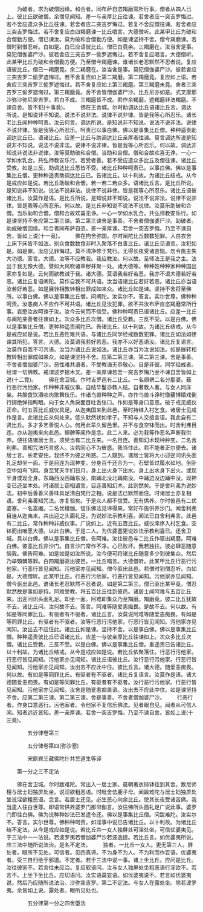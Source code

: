 <!-- { "loadSidebar": true } -->
　　为破者。求为破僧因缘。和合者。同布萨自恣羯磨常所行事。僧者从四人已上。彼比丘欲破僧。余僧见闻知。差一与亲厚比丘往谏。若舍者应一突吉罗悔过。若不舍应遣众多比丘往谏。若舍者应二突吉罗悔过。若复不舍应僧往谏。若舍者应三突吉罗悔过。若不舍复应白四羯磨谏一比丘唱言。大德僧听。此某甲比丘为破和合僧勤方便。僧已谏汝。莫为破和合僧勤方便。如是谏坚持不舍。僧今羯磨谏。若僧时到僧忍听。白如是。白已应语彼比丘。僧已白竟余。三羯磨在。汝当舍是事。莫犯僧伽婆尸沙。彼若舍应三突吉罗一偷罗遮悔过。若不舍复应唱言。大德僧听。此某甲比丘为破和合僧勤方便。乃至僧今羯磨谏。谁诸长老忍默然不忍者说。复应语彼比丘。僧已一羯磨竟。余二羯磨在。汝当舍是事。莫犯僧伽婆尸沙。彼若舍应三突吉罗二偷罗遮悔过。若不舍复应如上第二羯磨。第二羯磨竟。复应如上语。若舍应三突吉罗三偷罗遮悔过。若不舍复应如上第三羯磨。第三羯磨未竟。舍者三突吉罗三偷罗遮悔过。第三羯磨竟。舍不舍皆僧伽婆尸沙。比丘尼亦如是。式叉摩那沙弥沙弥尼突吉罗。若白不成。三羯磨皆不成。若作余羯磨。遮羯磨非法羯磨。不谏自舍。皆不犯(十事竟)。
　　佛在王舍城。尔时助调达比丘语诸比丘言。调达所说。是知说非不知说。说法不说非法。说律不说非律。皆是我等心所忍乐。诸长老比丘闻种种呵责。汝云何言。调达所说。是知说非不知说。说法不说非法。说律不说非律。皆是我等心所忍乐。呵责已以事白佛。佛以是事集比丘僧。种种遥责助调达比丘已。语诸比丘。应差一比丘与助调达比丘亲厚者往谏。莫言调达所说是知说非不知说。说法不说非法。说律不说非律。皆是我等心所忍乐。何以故。调达非知说非说法非说律。汝等莫助破和合僧。当助和合僧。僧和合故欢喜无诤。一心一学如水乳合。共弘师教安乐行。若受者善。若不受应遣众多比丘及僧往谏。诸比丘受教。如是三反。助调达比丘悉皆不受。诸比丘种种呵责已。以事白佛。佛以是事集比丘僧。更种种遥责助调达比丘已。告诸比丘。以十利故。为诸比丘结戒。从今是戒应如是说。若比丘助破和合僧。若一若二若众多。语诸比丘言。是比丘所说。是知说非不知说。说法不说非法。说律不说非律。皆是我等心所忍乐。诸比丘语彼诸比丘。汝莫作是语。是比丘所说。是知说非不知说。说法不说非法。说律不说非律。皆是我等心所忍乐。何以故。是比丘非知说不说法不说律。汝莫乐助破和合僧。当乐助和合僧。僧和合故欢喜无诤。一心一学如水乳合。共弘师教安乐行。如是谏坚持不舍应第二第三谏。第二第三谏舍是事善。不舍者僧伽婆尸沙。助破者。助成破僧因缘。和合者同布萨自恣。差一亲厚谏。若舍一突吉罗悔。乃至不谏自舍。皆如上说(十一竟)。
　　佛在拘舍弥国。尔时阐陀比丘数数犯罪。入白衣舍上床下床皆不如法。别众食数数食非时入聚落不白善比丘。诸比丘见语言。汝犯如是。如是罪。汝应见罪悔过。莫不清净修于梵行。无得长夜受诸苦恼。勿令施主失大功德。答言。大德。汝等不应教我。我应教汝。何以故。圣师法王是我之主。法出于我无豫大德。譬如大风吹诸草秽并聚一处。诸大德等。种种姓种种家种种国出家亦复如是。云何而欲教诫于我。诸大德。莫语我若好若恶。我亦不语大德若好若恶。诸比丘复语阐陀。莫作自我不可共语。汝当语诸比丘若好若恶。诸比丘亦当语汝若好若恶。如是展转相教转相出罪成如来众。诸比丘如是谏。坚持不舍将至佛所。以事白佛。佛以是事集比丘僧。问阐陀。汝实尔不。答言。实尔世尊。佛种种呵责。汝愚痴人不应作不可共语。诸比丘见汝犯罪。欲不共汝布萨自恣羯磨常所行事。哀愍汝故呵谏于汝。汝今云何而不信受。佛种种呵责已语诸比丘。应差一比丘与阐陀亲善者往谏如上。次众多比丘次僧。诸比丘受教。三反不受。以是白佛。佛以是事集比丘僧。更种种遥责阐陀已。告诸比丘。以十利故。为诸比丘结戒。从今是戒应如是说。若比丘恶性难共语。与诸比丘同学经戒数数犯罪。诸比丘如法如律谏其所犯。答言。大德。汝莫语我若好若恶。我亦不以好恶语汝。诸比丘复语言。汝莫作自我不可共语。汝当为诸比丘说如法。诸比丘亦当为汝说如法。如是展转相教转相出罪成如来众。如是谏坚持不舍。应第二第三谏。第二第三谏。舍是事善。不舍者僧伽婆尸沙。恶性难共语者。不受教诲无恭敬心。自是非彼。同学经戒者。经谓一切佛教。戒谓波罗提木叉。差一亲厚谏若舍一突吉罗悔乃至不谏自舍皆如上说(十二竟)。
　　佛在舍卫城。尔时吉罗邑有二比丘。一名頞髀二名分那婆。薮行恶行污他家。作种种非威仪事。自结华鬘亦教人结。自著教人著。与女人同床坐。共槃食饮酒啖肉歌舞伎乐。作诸鸟兽种种之声。亦作鸟兽斗诤时像蒱博嬉戏倒行掷绝弹指眴眼。向于女人角戾面目吐舌张口。作如是等身口意恶。破于戒见威仪正命。时五百比丘威仪具足。从迦夷国来到此邑。至时持钵入村乞食。诸居士见咸作是言。此诸比丘从何处来。低头默然状如孝子。不知与人交接言语。我此自有二贤比丘。多才多艺善悦人心。何用此辈久留邑里。并不与食空钵而出。时舍利弗目连。亦从迦夷来向此邑。頞髀等闻作是念。此二人来。必为我等作恶名声断我供养。便往语诸居士言。须臾当有二比丘来。一名目连。善知幻术现种种变。二名舍利弗。善知咒法巧言惑人。汝若同心不为彼惑。我当住此。若不能者正尔便去。诸居士言。长老安住。我终不为彼之所惑。二人既到。诸居士皆将大小迎逆问讯头面礼足却坐一面。于是目连为现神变。分身百千还合为一。石壁皆过履水如地。坐卧空中如鸟飞翔。身至梵天手扪日月。身上出火身下出水。身上出水身下出火。或现半身或现全身。东踊西没西踊东没。南踊北没北踊南没。中踊边没边踊中没。现神变已还坐本处。时诸居士窃相谓言。目连善知幻术。此则然矣。于是舍利弗为说妙法。初中后善善义善味具足清白梵行之相。说是法已默然而住。时诸居士亦复相语。舍利弗善知咒法。亦复验矣。于是众人都不信受。无有供养。尔时彼邑有二优婆塞。一名富阇。二名优楼伽。信乐佛法见谛得果。常好布施供养沙门。闻舍利弗目连从迦夷来。共出迎之头面礼足。为说妙法示教利喜。闻法已白舍利弗言。此邑有二比丘。常作种种非威仪事。广说如上。近有五百比丘。威仪庠序入村乞食。空钵而出唯愿大德。以此白佛。于是二人。为优婆塞更说妙法示教利喜已。还舍卫城。具以白佛。佛以是事集比丘僧。告阿难。汝往彼邑与二比丘作驱出羯磨。阿难白佛。彼恶比丘非沙门。自言沙门常作不净。心已败坏。我若独往。彼必肆恶随意恼我。佛告阿难。如是如是如汝所说。汝今便可将诸比丘随意多少到彼集众。然后乃举頞髀等罪。白四羯磨驱出彼邑。一比丘唱言。大德僧听。此某甲比丘行恶行污他家。行恶行皆见闻知。污他家亦见闻知。僧今驱出此邑。若僧时到僧忍听。白如是。大德僧听。此某甲比丘。行恶行污他家。行恶行皆见闻知。污他家亦见闻知。僧今驱出此邑。谁诸长老忍默然不忍者说。如是第二第三。僧已驱出某甲竟。僧忍默然故是事如是持。阿难受教。将五百比丘往到彼邑。诸居士闻阿难与五百比丘来。出迎问讯头面礼足。却坐一面。阿难即集众乃至羯磨。羯磨竟。彼二比丘犹故不去。诸比丘问。汝何故不去。答言。阿难等随爱恚痴畏。是故不去。何以故。有如是等同罪比丘。有驱者有不驱者。诸比丘言。汝莫说阿难等随爱恚痴畏。有如是等同罪比丘。有驱者有不驱者。汝等行恶行污他家。行恶行皆见闻知。污他家亦见闻知。汝出去不应住此。诸比丘如是谏。坚持不舍。以是事白佛。佛以是事集比丘僧。种种遥责彼比丘已语诸比丘。应差一与彼亲厚比丘往谏如上。次众多比丘次僧。诸比丘受教。三反不受。以是白佛。佛以是事集比丘僧。重遥责已告诸比丘。以十利故。为诸比丘结戒。从今是戒应如是说。若比丘依聚落住。行恶行污他家。行恶行皆见闻知。污他家亦见闻知。诸比丘语彼比丘。汝行恶行污他家。行恶行皆见闻知。污他家亦见闻知。汝出去不应此中住。彼比丘言。诸大德。随爱恚痴畏。何以故。有如是等同罪比丘。有驱者有不驱者。诸比丘复语言。汝莫作是语。诸大德随爱恚痴畏。有如是等同罪比丘。有驱者有不驱者。汝行恶行污他家。行恶行皆见闻知。污他家亦见闻知。汝舍是随爱恚痴畏语。汝出去不应此中住。如是谏坚持不舍。应第二第三谏。第二第三谏。舍是事善。不舍者僧伽婆尸沙。
　　行恶行者。作身口意恶行。污他家者。令他家不复信乐佛法。见者眼自见。闻者从可信人闻。知者远近皆知。差一亲厚谏。若舍一突吉罗悔。乃至不谏自舍。皆如上说(十三竟)。

　　　　五分律卷第三



　　　　五分律卷第四(弥沙塞)

　　　　宋罽宾三藏佛陀什共竺道生等译

　　第一分之三不定法

　　佛在舍卫城。尔时跋难陀。常出入一居士家。晨朝著衣持钵往到其舍。敷尼师檀与居士妇独屏处坐。说淫欲粗恶语。时毗舍佉鹿子母。闻跋难陀与居士妇独屏处坐说淫欲粗恶语。念言。若居士还见。必生恶心向余比丘。使其长夜受诸苦痛。我当遣人往白世尊。即语常供养婆罗门那邻伽言。汝往佛所头面礼足广说此事。婆罗门即往白佛。佛为说种种妙法已发遣令还。佛以是事集比丘僧。问跋难陀。汝实尔不。答言。实尔世尊。佛种种呵责。如淫事中说已告诸比丘。以十利故。为诸比丘结不定法。从今是戒应如是说。若比丘共一女人独屏处可淫处坐。可信优婆夷见。于三法中一一法说。若波罗夷若僧伽婆尸沙若波逸提。若比丘言。如优婆夷所说。应三法中随所说法治。是名不定法。
　　独者。一比丘一女人。更无第三人。屏处者。眼所不见处。可信者。见四真谛。不为身不为人。不为利而作妄语。优婆夷者。受三自归绝于邪道。不定者。若于三法中说一事。诸上坐比丘。应问是比丘。汝往彼家不。若言往未应治。复应软语问。汝与女人独屏处坐粗恶语行淫欲不。若言不。上坐下坐比丘。应切语问。汝实语莫妄语。如优婆夷说不。若言如优婆夷说。然后乃应随所说法治。沙弥突吉罗。第二不定法。与女人在露处坐。除若波罗夷。余皆如上说。露处者。眼所见处也。

　　　　五分律第一分之四舍堕法

